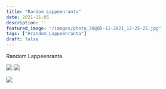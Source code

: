 ```yaml
---
title: "Random Lappeenranta"
date: 2021-11-05
description: ''
featured_image: "/images/photo_38@05-11-2021_12-25-25.jpg"
tags: ["#random_Lappeenranta"]
draft: false
---
```


Random Lappeenranta

![](/images/photo_38@05-11-2021_12-25-25.jpg)
![](/images/photo_37@05-11-2021_12-25-25.jpg)

![](/images/photo_112@05-11-2021_18-19-29.jpg)
